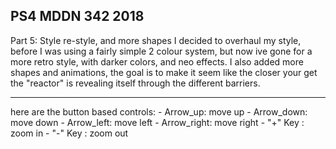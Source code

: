 ## PS4 MDDN 342 2018

Part 5: Style re-style, and more shapes
I decided to overhaul my style, before I was using a fairly simple 2 colour system, but now ive gone for a more retro style, with darker colors, and neo effects. I also added more shapes and animations, the goal is to make it seem like the closer your get the "reactor" is revealing itself through the different barriers.


<hr>
here are the button based controls:
- Arrow_up: move up
- Arrow_down: move down
- Arrow_left: move left
- Arrow_right: move right
- "+" Key : zoom in
- "-" Key : zoom out
